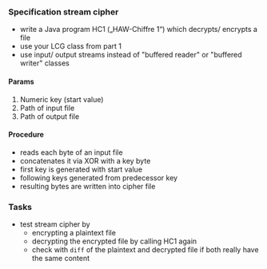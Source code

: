 ### Specification stream cipher

* write a Java program HC1 („HAW-Chiffre 1“) which decrypts/ encrypts a file
* use your LCG class from part 1
* use input/ output streams instead of "buffered reader" or "buffered writer" classes

#### Params
1. Numeric key (start value)
2. Path of input file
3. Path of output file

#### Procedure
* reads each byte of an input file
* concatenates it via XOR with a key byte
* first key is generated with start value
* following keys generated from predecessor key
* resulting bytes are written into cipher file

### Tasks

* test stream cipher by
  * encrypting a plaintext file
  * decrypting the encrypted file by calling HC1 again
  * check with `diff` of the plaintext and decrypted file if both really have the same content

